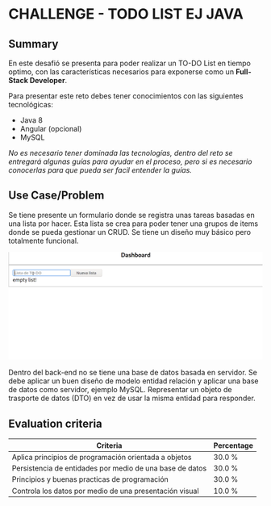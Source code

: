 # CHALLENGE - TODO LIST EJ JAVA #

## Summary ##

En este desafió se presenta para poder realizar un TO-DO List en tiempo optimo, con las características necesarios para exponerse como un **Full-Stack Developer**.

Para presentar este reto debes tener conocimientos con las siguientes tecnológicas:

 *  Java 8
 *  Angular (opcional)
 *  MySQL

*No es necesario tener dominada las tecnologías, dentro del reto se entregará algunas guías para ayudar en el proceso, pero si es necesario conocerlas para que pueda ser facil entender la guías.*

## Use Case/Problem ##

Se tiene presente un formulario donde se registra unas tareas basadas en una lista por hacer. Esta lista se crea para poder tener una grupos de items donde se pueda gestionar un CRUD. Se tiene un diseño muy básico pero totalmente funcional.

  


![todo-list-kata.gif](./todo-list-kata.gif)

Dentro del back-end no se tiene una base de datos basada en servidor. Se debe aplicar un buen diseño de modelo entidad relación y aplicar una base de datos como servidor, ejemplo MySQL. Representar un objeto de trasporte de datos (DTO) en vez de usar la misma entidad para responder.

## Evaluation criteria ##

| Criteria                                                 | Percentage |
| -------------------------------------------------------- | ---------- |
| Aplica principios de programación orientada a objetos    | 30.0 %     |
| Persistencia de entidades por medio de una base de datos | 30.0 %     |
| Principios y buenas practicas de programación            | 30.0 %     |
| Controla los datos por medio de una presentación visual  | 10.0 %     |
